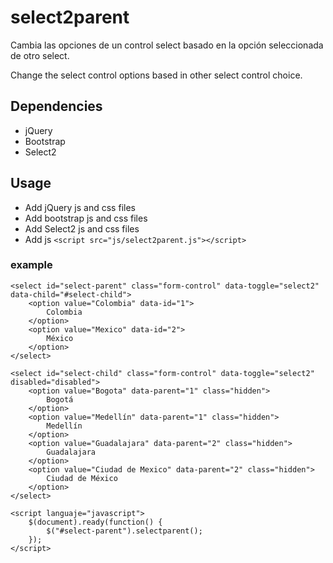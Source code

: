 # select2parent
Cambia las opciones de un control select basado en la opción seleccionada de otro select.

Change the select control options based in other select control choice.



## Dependencies
* jQuery
* Bootstrap
* Select2


## Usage
* Add jQuery js and css files
* Add bootstrap js and css files
* Add Select2 js and css files
* Add js ```<script src="js/select2parent.js"></script>```

### example

	<select id="select-parent" class="form-control" data-toggle="select2" data-child="#select-child">
		<option value="Colombia" data-id="1"> 
        	Colombia
        </option> 
		<option value="Mexico" data-id="2"> 
        	México
        </option> 
    </select>

	<select id="select-child" class="form-control" data-toggle="select2" disabled="disabled">
    	<option value="Bogota" data-parent="1" class="hidden"> 
	        Bogotá
    	</option> 
		<option value="Medellín" data-parent="1" class="hidden"> 
	        Medellín
    	</option> 
		<option value="Guadalajara" data-parent="2" class="hidden"> 
	        Guadalajara
    	</option> 
		<option value="Ciudad de Mexico" data-parent="2" class="hidden"> 
	        Ciudad de México
    	</option> 
    </select>

	<script languaje="javascript">
		$(document).ready(function() {
			$("#select-parent").selectparent();
		});
	</script>